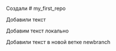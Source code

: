 Создали # my_first_repo

Добавили текст



Добавим текст локально

Добавили текст в новой ветке newbranch
